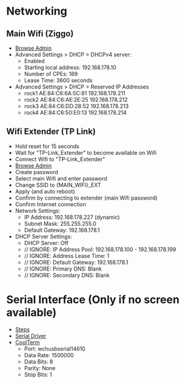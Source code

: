 # Networking
## Main Wifi (Ziggo)
- [Browse Admin](http://192.168.178.1/)
- Advanced Settings > DHCP > DHCPv4 server:
    - Enabled
    - Starting local address: 192.168.178.10
    - Number of CPEs: 189
    - Lease Time: 3600 seconds
- Advanced Settings > DHCP > Reserved IP Addresses
    - rock1    AE:84:C6:6A:5C:81   192.168.178.211
    - rock2    AE:84:C6:AE:2E:25   192.168.178.212
    - rock3    AE:84:C6:DD:28:52   192.168.178.213
    - rock4    AE:84:C6:50:E0:13   192.168.178.214

## Wifi Extender (TP Link)
- Hold reset for 15 seconds
- Wait for "TP-Link_Extender" to become available on Wifi
- Connect Wifi to "TP-Link_Extender"
- [Browse Admin](http://tplinkrepeater.net)
- Create password
- Select main Wifi and enter password
- Change SSID to {MAIN_WIFI}_EXT
- Apply (and auto reboot)
- Confirm by connecting to extender (main Wifi password)
- Confirm Internet connection
- Network Settings: 
    - IP Address: 192.168.178.227 (dynamic)
    - Subnet Mask: 255.255.255.0
    - Default Gateway: 192.168.178.1
- DHCP Server Settings:
    - DHCP Server: Off
    - // IGNORE: IP Address Pool: 192.168.178.100 - 192.168.178.199
    - // IGNORE: Address Lease Time: 1
    - // IGNORE: Default Gateway: 192.168.178.1
    - // IGNORE: Primary DNS: Blank
    - // IGNORE: Secondary DNS: Blank
    
# Serial Interface (Only if no screen available)
- [Steps](https://forum.pine64.org/showthread.php?tid=5029)
- [Serial Driver](https://github.com/adrianmihalko/ch340g-ch34g-ch34x-mac-os-x-driver)
- [CoolTerm](http://freeware.the-meiers.org/CoolTermMac.zip)
    - Port: wchusbserial14610
    - Data Rate: 1500000
    - Data Bits: 8
    - Parity: None
    - Stop Bits: 1
